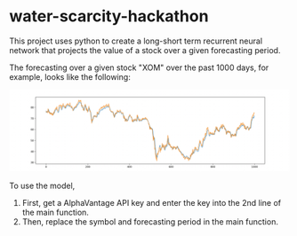 # water-scarcity-hackathon

This project uses python to create a long-short term recurrent neural network that projects the value of a stock over a given forecasting period. 

The forecasting over a given stock "XOM" over the past 1000 days, for example, looks like the following:

![image test](/docs/XOM.jpg)

To use the model, 
1) First, get a AlphaVantage API key and enter the key into the 2nd line of the main function.
2) Then, replace the symbol and forecasting period in the main function. 


